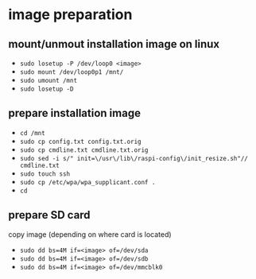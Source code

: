 


# image preparation
## mount/unmout installation image on linux
 - `sudo losetup -P /dev/loop0 <image>`
 - `sudo mount /dev/loop0p1 /mnt/`
 - `sudo umount /mnt`
 - `sudo losetup -D`
## prepare installation image
   - `cd /mnt`
   - `sudo cp config.txt config.txt.orig`
   - `sudo cp cmdline.txt cmdline.txt.orig`
   - `sudo sed -i s/" init=\/usr\/lib\/raspi-config\/init_resize.sh"// cmdline.txt`                                                    
   - `sudo touch ssh`
   - `sudo cp /etc/wpa/wpa_supplicant.conf .`
   - `cd`
### 
## prepare SD card
copy image (depending on where card is located)
 - `sudo dd bs=4M if=<image> of=/dev/sda`
 - `sudo dd bs=4M if=<image> of=/dev/sdb`
 - `sudo dd bs=4M if=<image> of=/dev/mmcblk0`
 
<!--stackedit_data:
eyJoaXN0b3J5IjpbLTE5MjYyNDQ2OTZdfQ==
-->